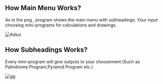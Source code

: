 


## How Main Menu Works?

As in the png , program shows the main menu with subheadings.
Your input choosing mini-programs for calculations and drawings.

![Adsız](https://github.com/gulergokhan/Vektorel92CodesPython/assets/151137955/8d036057-366d-425f-ba9a-f702223c21aa)




## How Subheadings Works?

Every mini-program will give outputs to your choosement.(Such as Palindrome Program,Pyramid Program etc.)

![gg](https://github.com/gulergokhan/Vektorel92CodesPython/assets/151137955/df3e1d01-ebbc-4cc7-a87f-bdff356521af)


